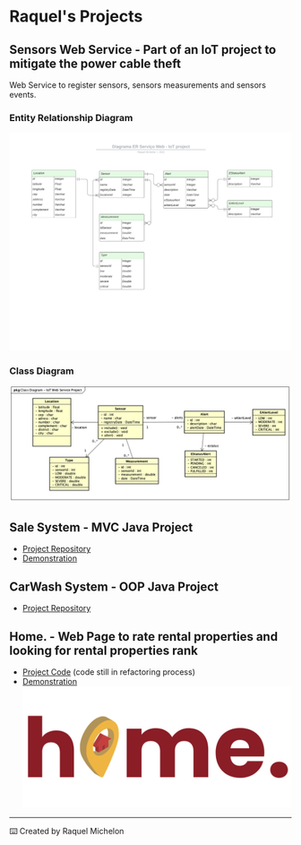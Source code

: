 # Raquel's Projects

## Sensors Web Service - Part of an IoT project to mitigate the power cable theft

Web Service to register sensors, sensors measurements and sensors events.

### Entity Relationship Diagram

![](DiagramaERIoTProject.png)

### Class Diagram

![](ClassDiagram.png)

## Sale System - MVC Java Project

- [Project Repository](https://github.com/RaquelMichelon/SalesSystemMVC)
- [Demonstration](https://www.youtube.com/watch?v=aP-1xXkPsm0&t=56s)

## CarWash System - OOP Java Project

- [Project Repository](https://github.com/RaquelMichelon/CarWashSystem---OOP-Project)

## Home. - Web Page to rate rental properties and looking for rental properties rank

- [Project Code](PROJETO-DE-SOFTWARE-II) (code still in refactoring process)
- [Demonstration](https://www.youtube.com/watch?v=ri1dlWPbfgI)
![](PROJETO-DE-SOFTWARE-II/homeProjetoFinal/Images/logo-cores-projeto.png)

---

⌨️ Created by Raquel Michelon
